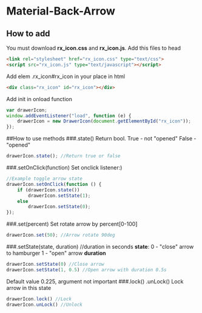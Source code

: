 # Material-Back-Arrow
## How to add
You must download **rx_icon.css** and **rx_icon.js**. Add this files to head
```html
<link rel="stylesheet" href="rx_icon.css" type="text/css">
<script src="rx_icon.js" type="text/javascript"></script>
```
Add elem .rx_icon#rx_icon in your place in html
```html
<div class="rx_icon" id="rx_icon"></div>
```
Add init in onload function
```javascript
var drawerIcon;
window.addEventListener("load", function (e) {
    drawerIcon = new DrawerIcon(document.getElementById("rx_icon"));
});
```
##How to use methods
###.state()
Return bool.
True - not "opened"
False - "opened"
```javascript
drawerIcon.state(); //Return true or false
```
###.setOnClick(function)
Set onclick listener:)
```javascript
//Example toggle arrow state
drawerIcon.setOnClick(function () {
    if (drawerIcon.state())
        drawerIcon.setState(1);
    else
        drawerIcon.setState(0);
});
```
###.set(percent)
Set rotate arrow by percent[0-100]
```javascript
drawerIcon.set(50); //Arrow rotate 90deg
```
###.setState(state, duration) //duration in seconds
**state**:
0 - "close" arrow to hamburger
1 - "open" arrow
**duration**
```javascript
drawerIcon.setState(0) //Close arrow
drawerIcon.setState(1, 0.5) //Open arrow with duration 0.5s
```
Default value 0.225, argument not important
###.lock() .unLock()
Lock arrow in this state
```javascript
drawerIcon.lock() //Lock
drawerIcon.unLock() //Unlock
```


